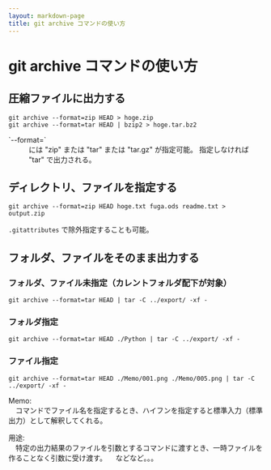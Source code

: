 ```yaml
---
layout: markdown-page
title: git archive コマンドの使い方
---
```


git archive コマンドの使い方
=============

圧縮ファイルに出力する
----------

```
git archive --format=zip HEAD > hoge.zip
git archive --format=tar HEAD | bzip2 > hoge.tar.bz2
```

<dl>
	<dt>`--format=<fmt>`</dt>
	<dd>
		<fmt>には "zip" または "tar" または "tar.gz" が指定可能。  
		指定しなければ "tar" で出力される。
	</dd>
</dl>


ディレクトリ、ファイルを指定する
-------------

```
git archive --format=zip HEAD hoge.txt fuga.ods readme.txt > output.zip
```

`.gitattributes` で除外指定することも可能。


フォルダ、ファイルをそのまま出力する
-------------

### フォルダ、ファイル未指定（カレントフォルダ配下が対象）

```
git archive --format=tar HEAD | tar -C ../export/ -xf -
```

### フォルダ指定

```
git archive --format=tar HEAD ./Python | tar -C ../export/ -xf -
```

### ファイル指定

```
git archive --format=tar HEAD ./Memo/001.png ./Memo/005.png | tar -C ../export/ -xf -
```


Memo:  
　コマンドでファイル名を指定するとき、ハイフンを指定すると標準入力（標準出力）として解釈してくれる。

用途:  
　特定の出力結果のファイルを引数とするコマンドに渡すとき、一時ファイルを作ることなく引数に受け渡す。
　などなど。。。
